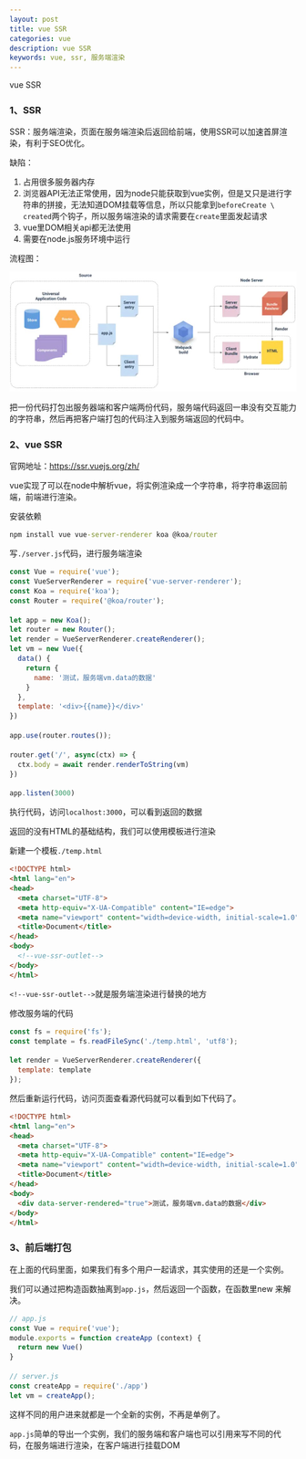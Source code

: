 ```yaml
---
layout: post
title: vue SSR
categories: vue
description: vue SSR
keywords: vue, ssr, 服务端渲染
---
```


vue SSR

### 1、SSR

SSR：服务端渲染，页面在服务端渲染后返回给前端，使用SSR可以加速首屏渲染，有利于SEO优化。

缺陷：

1. 占用很多服务器内存
2. 浏览器API无法正常使用，因为node只能获取到vue实例，但是又只是进行字符串的拼接，无法知道DOM挂载等信息，所以只能拿到`beforeCreate \ created`两个钩子，所以服务端渲染的请求需要在`create`里面发起请求
3. vue里DOM相关api都无法使用
4. 需要在node.js服务环境中运行

流程图：

![](/images/blog/img/ssr.png)

把一份代码打包出服务器端和客户端两份代码，服务端代码返回一串没有交互能力的字符串，然后再把客户端打包的代码注入到服务端返回的代码中。

### 2、vue SSR

官网地址：https://ssr.vuejs.org/zh/

vue实现了可以在node中解析vue，将实例渲染成一个字符串，将字符串返回前端，前端进行渲染。

安装依赖

```cmd
npm install vue vue-server-renderer koa @koa/router
```

写`./server.js`代码，进行服务端渲染

```js
const Vue = require('vue');
const VueServerRenderer = require('vue-server-renderer');
const Koa = require('koa');
const Router = require('@koa/router');

let app = new Koa();
let router = new Router();
let render = VueServerRenderer.createRenderer();
let vm = new Vue({
  data() {
    return {
      name: '测试，服务端vm.data的数据'
    }
  },
  template: '<div>{{name}}</div>'
})

app.use(router.routes());

router.get('/', async(ctx) => {
  ctx.body = await render.renderToString(vm)
})

app.listen(3000)
```

执行代码，访问`localhost:3000`，可以看到返回的数据

返回的没有HTML的基础结构，我们可以使用模板进行渲染

新建一个模板`./temp.html`

```html
<!DOCTYPE html>
<html lang="en">
<head>
  <meta charset="UTF-8">
  <meta http-equiv="X-UA-Compatible" content="IE=edge">
  <meta name="viewport" content="width=device-width, initial-scale=1.0">
  <title>Document</title>
</head>
<body>
  <!--vue-ssr-outlet-->
</body>
</html>
```

`<!--vue-ssr-outlet-->`就是服务端渲染进行替换的地方

修改服务端的代码

```js
const fs = require('fs');
const template = fs.readFileSync('./temp.html', 'utf8');

let render = VueServerRenderer.createRenderer({
  template: template
});
```

然后重新运行代码，访问页面查看源代码就可以看到如下代码了。

```html
<!DOCTYPE html>
<html lang="en">
<head>
  <meta charset="UTF-8">
  <meta http-equiv="X-UA-Compatible" content="IE=edge">
  <meta name="viewport" content="width=device-width, initial-scale=1.0">
  <title>Document</title>
</head>
<body>
  <div data-server-rendered="true">测试，服务端vm.data的数据</div>
</body>
</html>
```

### 3、前后端打包

在上面的代码里面，如果我们有多个用户一起请求，其实使用的还是一个实例。

我们可以通过把构造函数抽离到`app.js`，然后返回一个函数，在函数里new 来解决。

```js
// app.js
const Vue = require('vue');
module.exports = function createApp (context) {
  return new Vue()
}

// server.js
const createApp = require('./app')
let vm = createApp();
```

这样不同的用户进来就都是一个全新的实例，不再是单例了。

`app.js`简单的导出一个实例，我们的服务端和客户端也可以引用来写不同的代码，在服务端进行渲染，在客户端进行挂载DOM
